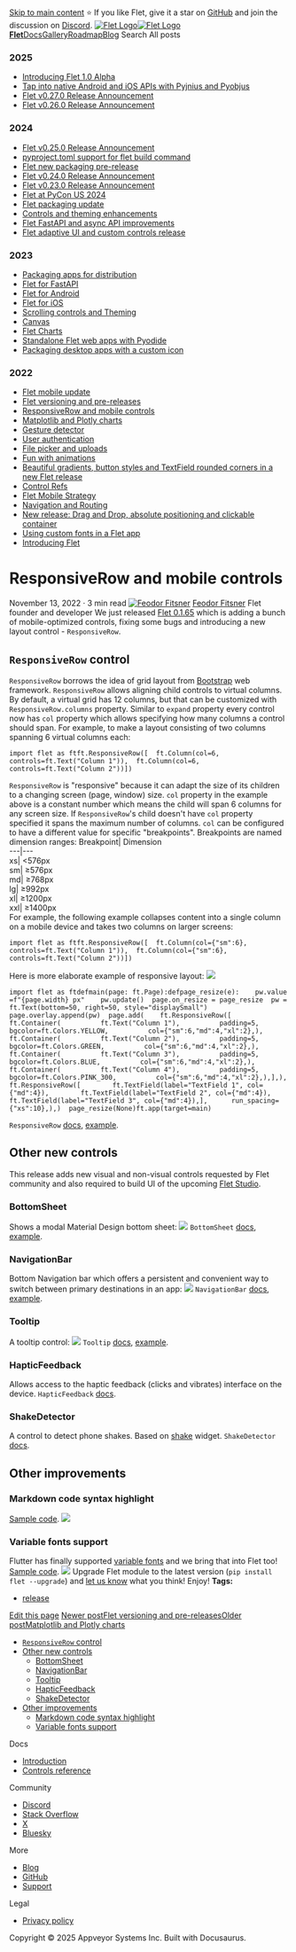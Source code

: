 [Skip to main content](https://flet.dev/blog/responsive-row-and-mobile-controls/#__docusaurus_skipToContent_fallback)
⭐️ If you like Flet, give it a star on [GitHub](https://github.com/flet-dev/flet) and join the discussion on [Discord](https://discord.gg/dzWXP8SHG8).
[![Flet Logo](https://flet.dev/img/logo.svg)![Flet Logo](https://flet.dev/img/logo.svg)**Flet**](https://flet.dev/)[Docs](https://flet.dev/docs/)[Gallery](https://flet.dev/gallery)[Roadmap](https://flet.dev/roadmap)[Blog](https://flet.dev/blog)
[](https://github.com/flet-dev/flet)
Search
All posts
### 2025
  * [Introducing Flet 1.0 Alpha](https://flet.dev/blog/introducing-flet-1-0-alpha)
  * [Tap into native Android and iOS APIs with Pyjnius and Pyobjus](https://flet.dev/blog/tap-into-native-android-and-ios-apis-with-Pyjnius-and-pyobjus)
  * [Flet v0.27.0 Release Announcement](https://flet.dev/blog/flet-v-0-27-release-announcement)
  * [Flet v0.26.0 Release Announcement](https://flet.dev/blog/flet-v-0-26-release-announcement)


### 2024
  * [Flet v0.25.0 Release Announcement](https://flet.dev/blog/flet-v-0-25-release-announcement)
  * [pyproject.toml support for flet build command](https://flet.dev/blog/pyproject-toml-support-for-flet-build-command)
  * [Flet new packaging pre-release](https://flet.dev/blog/flet-new-packaging-pre-release)
  * [Flet v0.24.0 Release Announcement](https://flet.dev/blog/flet-v-0-24-release-announcement)
  * [Flet v0.23.0 Release Announcement](https://flet.dev/blog/flet-v-0-23-release-announcement)
  * [Flet at PyCon US 2024](https://flet.dev/blog/flet-at-pycon-us-2024)
  * [Flet packaging update](https://flet.dev/blog/flet-packaging-update)
  * [Controls and theming enhancements](https://flet.dev/blog/controls-and-theming-enhancements)
  * [Flet FastAPI and async API improvements](https://flet.dev/blog/flet-fastapi-and-async-api-improvements)
  * [Flet adaptive UI and custom controls release](https://flet.dev/blog/flet-adaptive-and-custom-controls)


### 2023
  * [Packaging apps for distribution](https://flet.dev/blog/packaging-apps-for-distribution)
  * [Flet for FastAPI](https://flet.dev/blog/flet-for-fastapi)
  * [Flet for Android](https://flet.dev/blog/flet-for-android)
  * [Flet for iOS](https://flet.dev/blog/flet-for-ios)
  * [Scrolling controls and Theming](https://flet.dev/blog/scrolling-controls-and-theming)
  * [Canvas](https://flet.dev/blog/canvas)
  * [Flet Charts](https://flet.dev/blog/flet-charts)
  * [Standalone Flet web apps with Pyodide](https://flet.dev/blog/standalone-flet-web-apps-with-pyodide)
  * [Packaging desktop apps with a custom icon](https://flet.dev/blog/packaging-desktop-apps-with-custom-icon)


### 2022
  * [Flet mobile update](https://flet.dev/blog/flet-mobile-update)
  * [Flet versioning and pre-releases](https://flet.dev/blog/flet-versioning-and-pre-releases)
  * [ResponsiveRow and mobile controls](https://flet.dev/blog/responsive-row-and-mobile-controls)
  * [Matplotlib and Plotly charts](https://flet.dev/blog/matplotlib-and-plotly-charts)
  * [Gesture detector](https://flet.dev/blog/gesture-detector)
  * [User authentication](https://flet.dev/blog/user-authentication)
  * [File picker and uploads](https://flet.dev/blog/file-picker-and-uploads)
  * [Fun with animations](https://flet.dev/blog/fun-with-animations)
  * [Beautiful gradients, button styles and TextField rounded corners in a new Flet release](https://flet.dev/blog/gradients-button-textfield-styles)
  * [Control Refs](https://flet.dev/blog/control-refs)
  * [Flet Mobile Strategy](https://flet.dev/blog/flet-mobile-strategy)
  * [Navigation and Routing](https://flet.dev/blog/navigation-and-routing)
  * [New release: Drag and Drop, absolute positioning and clickable container](https://flet.dev/blog/drag-and-drop-release)
  * [Using custom fonts in a Flet app](https://flet.dev/blog/using-custom-fonts-in-flet-app)
  * [Introducing Flet](https://flet.dev/blog/introducing-flet)


# ResponsiveRow and mobile controls
November 13, 2022 · 3 min read
[![Feodor Fitsner](https://avatars0.githubusercontent.com/u/5041459?s=400&v=4)](ttps://github.com/FeodorFitsner)
[Feodor Fitsner](ttps://github.com/FeodorFitsner)
Flet founder and developer
[](https://github.com/FeodorFitsner "GitHub")[](https://x.com/fletdev "X")
We just released [Flet 0.1.65](https://pypi.org/project/flet/0.1.65/) which is adding a bunch of mobile-optimized controls, fixing some bugs and introducing a new layout control - `ResponsiveRow`.
## `ResponsiveRow` control[​](https://flet.dev/blog/responsive-row-and-mobile-controls/#responsiverow-control "Direct link to responsiverow-control")
`ResponsiveRow` borrows the idea of grid layout from [Bootstrap](https://getbootstrap.com/docs/5.2/layout/grid/) web framework.
`ResponsiveRow` allows aligning child controls to virtual columns. By default, a virtual grid has 12 columns, but that can be customized with `ResponsiveRow.columns` property.
Similar to `expand` property every control now has `col` property which allows specifying how many columns a control should span. For example, to make a layout consisting of two columns spanning 6 virtual columns each:
```
import flet as ftft.ResponsiveRow([  ft.Column(col=6, controls=ft.Text("Column 1")),  ft.Column(col=6, controls=ft.Text("Column 2"))])
```

`ResponsiveRow` is "responsive" because it can adapt the size of its children to a changing screen (page, window) size. `col` property in the example above is a constant number which means the child will span 6 columns for any screen size.
If `ResponsiveRow`'s child doesn't have `col` property specified it spans the maximum number of columns.
`col` can be configured to have a different value for specific "breakpoints". Breakpoints are named dimension ranges:
Breakpoint| Dimension  
---|---  
xs| <576px  
sm| ≥576px  
md| ≥768px  
lg| ≥992px  
xl| ≥1200px  
xxl| ≥1400px  
For example, the following example collapses content into a single column on a mobile device and takes two columns on larger screens:
```
import flet as ftft.ResponsiveRow([  ft.Column(col={"sm":6}, controls=ft.Text("Column 1")),  ft.Column(col={"sm":6}, controls=ft.Text("Column 2"))])
```

Here is more elaborate example of responsive layout:
![](https://flet.dev/img/docs/controls/responsive-row/responsive-layout.gif)
```
import flet as ftdefmain(page: ft.Page):defpage_resize(e):    pw.value =f"{page.width} px"    pw.update()  page.on_resize = page_resize  pw = ft.Text(bottom=50, right=50, style="displaySmall")  page.overlay.append(pw)  page.add(    ft.ResponsiveRow([        ft.Container(          ft.Text("Column 1"),          padding=5,          bgcolor=ft.Colors.YELLOW,          col={"sm":6,"md":4,"xl":2},),        ft.Container(          ft.Text("Column 2"),          padding=5,          bgcolor=ft.Colors.GREEN,          col={"sm":6,"md":4,"xl":2},),        ft.Container(          ft.Text("Column 3"),          padding=5,          bgcolor=ft.Colors.BLUE,          col={"sm":6,"md":4,"xl":2},),        ft.Container(          ft.Text("Column 4"),          padding=5,          bgcolor=ft.Colors.PINK_300,          col={"sm":6,"md":4,"xl":2},),],),    ft.ResponsiveRow([        ft.TextField(label="TextField 1", col={"md":4}),        ft.TextField(label="TextField 2", col={"md":4}),        ft.TextField(label="TextField 3", col={"md":4}),],      run_spacing={"xs":10},),)  page_resize(None)ft.app(target=main)
```

`ResponsiveRow` [docs](https://flet.dev/docs/controls/responsiverow), [example](https://github.com/flet-dev/examples/blob/main/python/controls/responsive-row/responsive-layout.py).
## Other new controls[​](https://flet.dev/blog/responsive-row-and-mobile-controls/#other-new-controls "Direct link to Other new controls")
This release adds new visual and non-visual controls requested by Flet community and also required to build UI of the upcoming [Flet Studio](https://flet.dev/docs/cookbook/mobile-support#flet-studio-for-ios-and-android).
### BottomSheet[​](https://flet.dev/blog/responsive-row-and-mobile-controls/#bottomsheet "Direct link to BottomSheet")
Shows a modal Material Design bottom sheet:
![](https://flet.dev/img/docs/controls/bottom-sheet/bottom-sheet-sample.gif)
`BottomSheet` [docs](https://flet.dev/docs/controls/bottomsheet), [example](https://github.com/flet-dev/examples/blob/main/python/controls/bottom-sheet/modal-bottom-sheet.py).
### NavigationBar[​](https://flet.dev/blog/responsive-row-and-mobile-controls/#navigationbar "Direct link to NavigationBar")
Bottom Navigation bar which offers a persistent and convenient way to switch between primary destinations in an app:
![](https://flet.dev/img/docs/controls/navigation-bar/navigation-bar-sample.gif)
`NavigationBar` [docs](https://flet.dev/docs/controls/navigationbar), [example](https://github.com/flet-dev/examples/blob/main/python/controls/navigation-bar/navigation-bar-sample.py).
### Tooltip[​](https://flet.dev/blog/responsive-row-and-mobile-controls/#tooltip "Direct link to Tooltip")
A tooltip control:
![](https://flet.dev/img/docs/controls/tooltip/custom-tooltip.gif)
`Tooltip` [docs](https://flet.dev/docs/reference/types/tooltip), [example](https://github.com/flet-dev/examples/blob/main/python/controls/tooltip/custom-tooltip.py).
### HapticFeedback[​](https://flet.dev/blog/responsive-row-and-mobile-controls/#hapticfeedback "Direct link to HapticFeedback")
Allows access to the haptic feedback (clicks and vibrates) interface on the device.
`HapticFeedback` [docs](https://flet.dev/docs/controls/hapticfeedback).
### ShakeDetector[​](https://flet.dev/blog/responsive-row-and-mobile-controls/#shakedetector "Direct link to ShakeDetector")
A control to detect phone shakes. Based on [shake](https://pub.dev/packages/shake) widget.
`ShakeDetector` [docs](https://flet.dev/docs/controls/shakedetector).
## Other improvements[​](https://flet.dev/blog/responsive-row-and-mobile-controls/#other-improvements "Direct link to Other improvements")
### Markdown code syntax highlight[​](https://flet.dev/blog/responsive-row-and-mobile-controls/#markdown-code-syntax-highlight "Direct link to Markdown code syntax highlight")
[Sample code](https://github.com/flet-dev/examples/blob/main/python/controls/markdown/markdown-code-highlight.py).
![](https://flet.dev/img/docs/controls/markdown/markdown-highlight.png)
### Variable fonts support[​](https://flet.dev/blog/responsive-row-and-mobile-controls/#variable-fonts-support "Direct link to Variable fonts support")
Flutter has finally supported [variable fonts](https://fonts.google.com/knowledge/introducing_type/introducing_variable_fonts) and we bring that into Flet too!
[Sample code](https://github.com/flet-dev/examples/blob/main/python/controls/text/variable-weight-font.py).
![](https://flet.dev/img/docs/controls/text/variable-weight-font.gif)
Upgrade Flet module to the latest version (`pip install flet --upgrade`) and [let us know](https://discord.gg/dzWXP8SHG8) what you think!
Enjoy!
**Tags:**
  * [release](https://flet.dev/blog/tags/release)


[Edit this page](https://github.com/flet-dev/website/edit/main/blog/2022-11-13-responsive-row-and-mobile-controls.md)
[Newer postFlet versioning and pre-releases](https://flet.dev/blog/flet-versioning-and-pre-releases)[Older postMatplotlib and Plotly charts](https://flet.dev/blog/matplotlib-and-plotly-charts)
  * [`ResponsiveRow` control](https://flet.dev/blog/responsive-row-and-mobile-controls/#responsiverow-control)
  * [Other new controls](https://flet.dev/blog/responsive-row-and-mobile-controls/#other-new-controls)
    * [BottomSheet](https://flet.dev/blog/responsive-row-and-mobile-controls/#bottomsheet)
    * [NavigationBar](https://flet.dev/blog/responsive-row-and-mobile-controls/#navigationbar)
    * [Tooltip](https://flet.dev/blog/responsive-row-and-mobile-controls/#tooltip)
    * [HapticFeedback](https://flet.dev/blog/responsive-row-and-mobile-controls/#hapticfeedback)
    * [ShakeDetector](https://flet.dev/blog/responsive-row-and-mobile-controls/#shakedetector)
  * [Other improvements](https://flet.dev/blog/responsive-row-and-mobile-controls/#other-improvements)
    * [Markdown code syntax highlight](https://flet.dev/blog/responsive-row-and-mobile-controls/#markdown-code-syntax-highlight)
    * [Variable fonts support](https://flet.dev/blog/responsive-row-and-mobile-controls/#variable-fonts-support)


Docs
  * [Introduction](https://flet.dev/docs)
  * [Controls reference](https://flet.dev/docs/controls)


Community
  * [Discord](https://discord.gg/dzWXP8SHG8)
  * [Stack Overflow](https://stackoverflow.com/questions/tagged/flet)
  * [X](https://x.com/fletdev)
  * [Bluesky](https://bsky.app/profile/fletdev.bsky.social)


More
  * [Blog](https://flet.dev/blog)
  * [GitHub](https://github.com/flet-dev/flet)
  * [Support](https://flet.dev/support)


Legal
  * [Privacy policy](https://flet.dev/privacy-policy)


Copyright © 2025 Appveyor Systems Inc. Built with Docusaurus.
